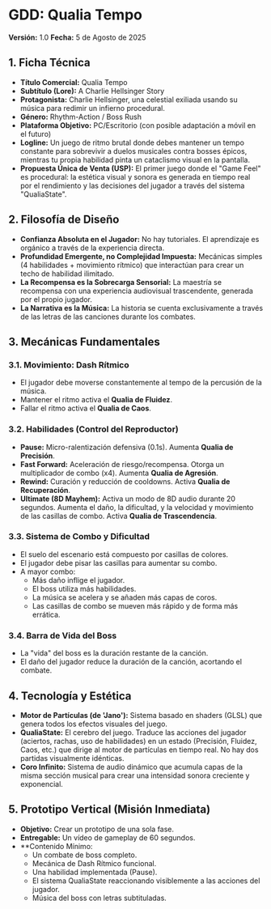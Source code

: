 # GDD: Qualia Tempo

**Versión:** 1.0
**Fecha:** 5 de Agosto de 2025

## 1. Ficha Técnica

- **Título Comercial:** Qualia Tempo
- **Subtítulo (Lore):** A Charlie Hellsinger Story
- **Protagonista:** Charlie Hellsinger, una celestial exiliada usando su música para redimir un infierno procedural.
- **Género:** Rhythm-Action / Boss Rush
- **Plataforma Objetivo:** PC/Escritorio (con posible adaptación a móvil en el futuro)
- **Logline:** Un juego de ritmo brutal donde debes mantener un tempo constante para sobrevivir a duelos musicales contra bosses épicos, mientras tu propia habilidad pinta un cataclismo visual en la pantalla.
- **Propuesta Única de Venta (USP):** El primer juego donde el "Game Feel" es procedural: la estética visual y sonora es generada en tiempo real por el rendimiento y las decisiones del jugador a través del sistema "QualiaState".

## 2. Filosofía de Diseño

- **Confianza Absoluta en el Jugador:** No hay tutoriales. El aprendizaje es orgánico a través de la experiencia directa.
- **Profundidad Emergente, no Complejidad Impuesta:** Mecánicas simples (4 habilidades + movimiento rítmico) que interactúan para crear un techo de habilidad ilimitado.
- **La Recompensa es la Sobrecarga Sensorial:** La maestría se recompensa con una experiencia audiovisual trascendente, generada por el propio jugador.
- **La Narrativa es la Música:** La historia se cuenta exclusivamente a través de las letras de las canciones durante los combates.

## 3. Mecánicas Fundamentales

### 3.1. Movimiento: Dash Rítmico
- El jugador debe moverse constantemente al tempo de la percusión de la música.
- Mantener el ritmo activa el **Qualia de Fluidez**.
- Fallar el ritmo activa el **Qualia de Caos**.

### 3.2. Habilidades (Control del Reproductor)
- **Pause:** Micro-ralentización defensiva (0.1s). Aumenta **Qualia de Precisión**.
- **Fast Forward:** Aceleración de riesgo/recompensa. Otorga un multiplicador de combo (x4). Aumenta **Qualia de Agresión**.
- **Rewind:** Curación y reducción de cooldowns. Activa **Qualia de Recuperación**.
- **Ultimate (8D Mayhem):** Activa un modo de 8D audio durante 20 segundos. Aumenta el daño, la dificultad, y la velocidad y movimiento de las casillas de combo. Activa **Qualia de Trascendencia**.

### 3.3. Sistema de Combo y Dificultad
- El suelo del escenario está compuesto por casillas de colores.
- El jugador debe pisar las casillas para aumentar su combo.
- A mayor combo:
    - Más daño inflige el jugador.
    - El boss utiliza más habilidades.
    - La música se acelera y se añaden más capas de coros.
    - Las casillas de combo se mueven más rápido y de forma más errática.

### 3.4. Barra de Vida del Boss
- La "vida" del boss es la duración restante de la canción.
- El daño del jugador reduce la duración de la canción, acortando el combate.

## 4. Tecnología y Estética

- **Motor de Partículas (de 'Jano'):** Sistema basado en shaders (GLSL) que genera todos los efectos visuales del juego.
- **QualiaState:** El cerebro del juego. Traduce las acciones del jugador (aciertos, rachas, uso de habilidades) en un estado (Precisión, Fluidez, Caos, etc.) que dirige al motor de partículas en tiempo real. No hay dos partidas visualmente idénticas.
- **Coro Infinito:** Sistema de audio dinámico que acumula capas de la misma sección musical para crear una intensidad sonora creciente y exponencial.

## 5. Prototipo Vertical (Misión Inmediata)

- **Objetivo:** Crear un prototipo de una sola fase.
- **Entregable:** Un vídeo de gameplay de 60 segundos.
- **Contenido Mínimo:
    - Un combate de boss completo.
    - Mecánica de Dash Rítmico funcional.
    - Una habilidad implementada (Pause).
    - El sistema QualiaState reaccionando visiblemente a las acciones del jugador.
    - Música del boss con letras subtituladas.
